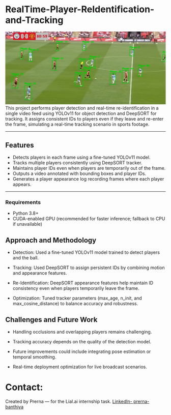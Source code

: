 # RealTime-Player-ReIdentification-and-Tracking
![Player Tracking output](https://github.com/prernabanthiya/RealTime-Player-ReIdentification-and-Tracking/blob/main/Screenshot%202025-06-08%20163821.png)
This project performs player detection and real-time re-identification in a single video feed using YOLOv11 for object detection and DeepSORT for tracking. It assigns consistent IDs to players even if they leave and re-enter the frame, simulating a real-time tracking scenario in sports footage.

---

## Features

- Detects players in each frame using a fine-tuned YOLOv11 model.
- Tracks multiple players consistently using DeepSORT tracker.
- Maintains player IDs even when players are temporarily out of the frame.
- Outputs a video annotated with bounding boxes and player IDs.
- Generates a player appearance log recording frames where each player appears.

---


### Requirements

- Python 3.8+
- CUDA-enabled GPU (recommended for faster inference; fallback to CPU if unavailable)

## Approach and Methodology
- Detection: Used a fine-tuned YOLOv11 model trained to detect players and the ball.

- Tracking: Used DeepSORT to assign persistent IDs by combining motion and appearance features.

- Re-Identification: DeepSORT appearance features help maintain ID consistency even when players temporarily leave the frame.

- Optimization: Tuned tracker parameters (max_age, n_init, and max_cosine_distance) to balance accuracy and robustness.

## Challenges and Future Work
- Handling occlusions and overlapping players remains challenging.

- Tracking accuracy depends on the quality of the detection model.

- Future improvements could include integrating pose estimation or temporal smoothing.

- Real-time deployment optimization for live broadcast scenarios.


# Contact: 
Created by Prerna — for the Lial.ai internship task.
[LinkedIn- prerna-banthiya](https://www.linkedin.com/in/prerna-banthiya/ )

